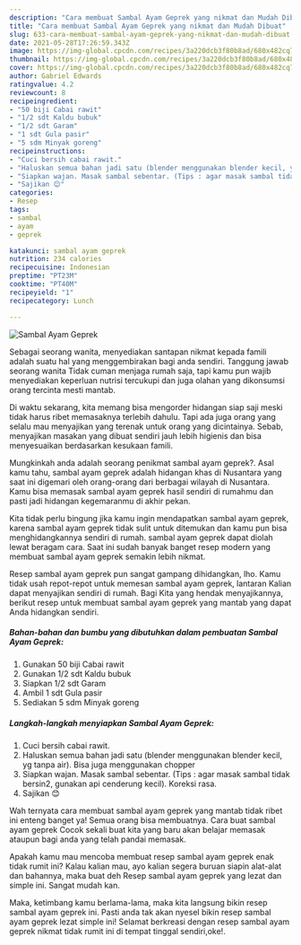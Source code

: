 ```yaml
---
description: "Cara membuat Sambal Ayam Geprek yang nikmat dan Mudah Dibuat"
title: "Cara membuat Sambal Ayam Geprek yang nikmat dan Mudah Dibuat"
slug: 633-cara-membuat-sambal-ayam-geprek-yang-nikmat-dan-mudah-dibuat
date: 2021-05-28T17:26:59.343Z
image: https://img-global.cpcdn.com/recipes/3a220dcb3f80b8ad/680x482cq70/sambal-ayam-geprek-foto-resep-utama.jpg
thumbnail: https://img-global.cpcdn.com/recipes/3a220dcb3f80b8ad/680x482cq70/sambal-ayam-geprek-foto-resep-utama.jpg
cover: https://img-global.cpcdn.com/recipes/3a220dcb3f80b8ad/680x482cq70/sambal-ayam-geprek-foto-resep-utama.jpg
author: Gabriel Edwards
ratingvalue: 4.2
reviewcount: 8
recipeingredient:
- "50 biji Cabai rawit"
- "1/2 sdt Kaldu bubuk"
- "1/2 sdt Garam"
- "1 sdt Gula pasir"
- "5 sdm Minyak goreng"
recipeinstructions:
- "Cuci bersih cabai rawit."
- "Haluskan semua bahan jadi satu (blender menggunakan blender kecil, yg tanpa air). Bisa juga menggunakan chopper"
- "Siapkan wajan. Masak sambal sebentar. (Tips : agar masak sambal tidak bersin2, gunakan api cenderung kecil). Koreksi rasa."
- "Sajikan 😊"
categories:
- Resep
tags:
- sambal
- ayam
- geprek

katakunci: sambal ayam geprek 
nutrition: 234 calories
recipecuisine: Indonesian
preptime: "PT23M"
cooktime: "PT40M"
recipeyield: "1"
recipecategory: Lunch

---
```



![Sambal Ayam Geprek](https://img-global.cpcdn.com/recipes/3a220dcb3f80b8ad/680x482cq70/sambal-ayam-geprek-foto-resep-utama.jpg)

Sebagai seorang wanita, menyediakan santapan nikmat kepada famili adalah suatu hal yang menggembirakan bagi anda sendiri. Tanggung jawab seorang  wanita Tidak cuman menjaga rumah saja, tapi kamu pun wajib menyediakan keperluan nutrisi tercukupi dan juga olahan yang dikonsumsi orang tercinta mesti mantab.

Di waktu  sekarang, kita memang bisa mengorder hidangan siap saji meski tidak harus ribet memasaknya terlebih dahulu. Tapi ada juga orang yang selalu mau menyajikan yang terenak untuk orang yang dicintainya. Sebab, menyajikan masakan yang dibuat sendiri jauh lebih higienis dan bisa menyesuaikan berdasarkan kesukaan famili. 



Mungkinkah anda adalah seorang penikmat sambal ayam geprek?. Asal kamu tahu, sambal ayam geprek adalah hidangan khas di Nusantara yang saat ini digemari oleh orang-orang dari berbagai wilayah di Nusantara. Kamu bisa memasak sambal ayam geprek hasil sendiri di rumahmu dan pasti jadi hidangan kegemaranmu di akhir pekan.

Kita tidak perlu bingung jika kamu ingin mendapatkan sambal ayam geprek, karena sambal ayam geprek tidak sulit untuk ditemukan dan kamu pun bisa menghidangkannya sendiri di rumah. sambal ayam geprek dapat diolah lewat beragam cara. Saat ini sudah banyak banget resep modern yang membuat sambal ayam geprek semakin lebih nikmat.

Resep sambal ayam geprek pun sangat gampang dihidangkan, lho. Kamu tidak usah repot-repot untuk memesan sambal ayam geprek, lantaran Kalian dapat menyajikan sendiri di rumah. Bagi Kita yang hendak menyajikannya, berikut resep untuk membuat sambal ayam geprek yang mantab yang dapat Anda hidangkan sendiri.

<!--inarticleads1-->

##### Bahan-bahan dan bumbu yang dibutuhkan dalam pembuatan Sambal Ayam Geprek:

1. Gunakan 50 biji Cabai rawit
1. Gunakan 1/2 sdt Kaldu bubuk
1. Siapkan 1/2 sdt Garam
1. Ambil 1 sdt Gula pasir
1. Sediakan 5 sdm Minyak goreng




<!--inarticleads2-->

##### Langkah-langkah menyiapkan Sambal Ayam Geprek:

1. Cuci bersih cabai rawit.
1. Haluskan semua bahan jadi satu (blender menggunakan blender kecil, yg tanpa air). Bisa juga menggunakan chopper
1. Siapkan wajan. Masak sambal sebentar. (Tips : agar masak sambal tidak bersin2, gunakan api cenderung kecil). Koreksi rasa.
1. Sajikan 😊




Wah ternyata cara membuat sambal ayam geprek yang mantab tidak ribet ini enteng banget ya! Semua orang bisa membuatnya. Cara buat sambal ayam geprek Cocok sekali buat kita yang baru akan belajar memasak ataupun bagi anda yang telah pandai memasak.

Apakah kamu mau mencoba membuat resep sambal ayam geprek enak tidak rumit ini? Kalau kalian mau, ayo kalian segera buruan siapin alat-alat dan bahannya, maka buat deh Resep sambal ayam geprek yang lezat dan simple ini. Sangat mudah kan. 

Maka, ketimbang kamu berlama-lama, maka kita langsung bikin resep sambal ayam geprek ini. Pasti anda tak akan nyesel bikin resep sambal ayam geprek lezat simple ini! Selamat berkreasi dengan resep sambal ayam geprek nikmat tidak rumit ini di tempat tinggal sendiri,oke!.

